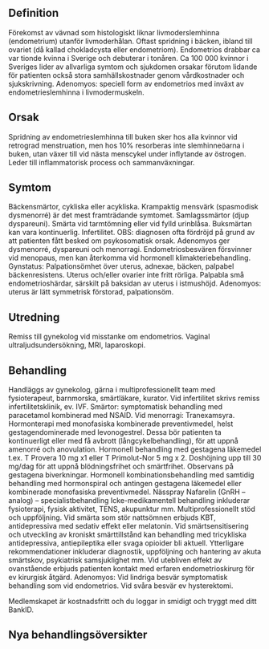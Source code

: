## Definition

Förekomst av vävnad som histologiskt liknar livmoderslemhinna (endometrium) utanför livmoderhålan.
Oftast spridning i bäcken, ibland till ovariet (då kallad chokladcysta eller endometriom). Endometrios drabbar ca var tionde kvinna i Sverige och debuterar i tonåren. Ca 100 000 kvinnor i Sveriges lider av allvarliga symtom och sjukdomen orsakar förutom lidande för patienten också stora samhällskostnader genom vårdkostnader och sjukskrivning.
Adenomyos: speciell form av endometrios med inväxt av endometrieslemhinna i livmodermuskeln.

## Orsak

Spridning av endometrieslemhinna till buken sker hos alla kvinnor vid retrograd menstruation, men hos 10% resorberas inte slemhinneöarna i buken, utan växer till vid nästa menscykel under inflytande av östrogen. Leder till inflammatorisk process och sammanväxningar.

## Symtom

Bäckensmärtor, cykliska eller acykliska. Krampaktig mensvärk (spasmodisk dysmenorré) är det mest framträdande symtomet. Samlagssmärtor (djup dyspareuni). Smärta vid tarmtömning eller vid fylld urinblåsa. Buksmärtan kan vara kontinuerlig. Infertilitet. OBS: diagnosen ofta fördröjd på grund av att patienten fått besked om psykosomatisk orsak. Adenomyos ger dysmenorré, dyspareuni och menorragi. Endometriosbesvären försvinner vid menopaus, men kan återkomma vid hormonell klimakteriebehandling.
Gynstatus: Palpationsömhet över uterus, adnexae, bäcken, palpabel bäckenresistens. Uterus och/eller ovarier inte fritt rörliga. Palpabla små endometrioshärdar, särskilt på baksidan av uterus i istmushöjd. Adenomyos: uterus är lätt symmetrisk förstorad, palpationsöm.

## Utredning

Remiss till gynekolog vid misstanke om endometrios. Vaginal ultraljudsundersökning, MRI, laparoskopi.

## Behandling

Handläggs av gynekolog, gärna i multiprofessionellt team med fysioterapeut, barnmorska, smärtläkare, kurator.
Vid infertilitet skrivs remiss infertilitetsklinik, ev. IVF.
Smärtor: symptomatisk behandling med paracetamol kombinerad med NSAID.
Vid menorragi: Tranexamsyra.
Hormonterapi med monofasiska kombinerade preventivmedel, helst gestagendominerade med levonogestrel. Dessa bör patienten ta kontinuerligt eller med få avbrott (långcykelbehandling), för att uppnå amenorré och anovulation.
Hormonell behandling med gestagena läkemedel t.ex. T Provera 10 mg x1 eller T Primolut-Nor 5 mg x 2. Doshöjning upp till 30 mg/dag för att uppnå blödningsfrihet och smärtfrihet. Observans på gestagena biverkningar.
Hormonell kombinationsbehandling med samtidig behandling med hormonspiral och antingen gestagena läkemedel eller kombinerade monofasiska preventivmedel.
Nässpray Nafarelin (GnRH – analog) – specialistbehandling
Icke-medikamentell behandling inkluderar fysioterapi, fysisk aktivitet, TENS, akupunktur mm. Multiprofessionellt stöd och uppföljning.
Vid smärta som stör nattsömnen erbjuds KBT, antidepressiva med sedativ effekt eller melatonin.
Vid smärtsensitisering och utveckling av kroniskt smärttillstånd kan behandling med tricykliska antidepressiva, antiepileptika eller svaga opioider bli aktuell.
Ytterligare rekommendationer inkluderar diagnostik, uppföljning och hantering av akuta smärtskov, psykiatrisk samsjuklighet mm.
Vid utebliven effekt av ovanstående erbjuds patienten kontakt med erfaren endometrioskirurg för ev kirurgisk åtgärd.
Adenomyos: Vid lindriga besvär symptomatisk behandling som vid endometrios. Vid svåra besvär ev hysterektomi.


Medlemskapet är kostnadsfritt och du loggar in smidigt och tryggt med ditt BankID.

## Nya behandlingsöversikter

